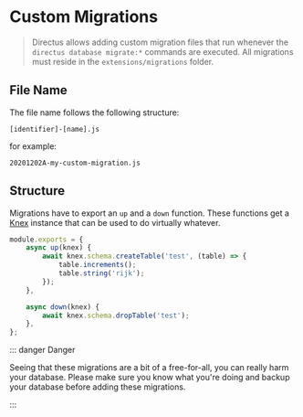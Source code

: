 # Custom Migrations

> Directus allows adding custom migration files that run whenever the `directus database migrate:*` commands are
> executed. All migrations must reside in the `extensions/migrations` folder.

## File Name

The file name follows the following structure:

```
[identifier]-[name].js
```

for example:

```
20201202A-my-custom-migration.js
```

## Structure

Migrations have to export an `up` and a `down` function. These functions get a [Knex](http://knexjs.org) instance that
can be used to do virtually whatever.

```js
module.exports = {
	async up(knex) {
		await knex.schema.createTable('test', (table) => {
			table.increments();
			table.string('rijk');
		});
	},

	async down(knex) {
		await knex.schema.dropTable('test');
	},
};
```

::: danger Danger

Seeing that these migrations are a bit of a free-for-all, you can really harm your database. Please make sure you know
what you're doing and backup your database before adding these migrations.

:::
